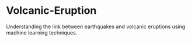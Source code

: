 # Volcanic-Eruption
Understanding the link between earthquakes and volcanic eruptions using machine learning techniques.
